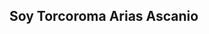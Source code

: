 <!DOCTYPE html>
<html lang="en">
<head>
    <meta charset="UTF-8">
    <meta http-equiv="X-UA-Compatible" content="IE=edge">
    <meta name="viewport" content="width=device-width, initial-scale=1.0">
  
</head>
<body>
    <h2 class="text-center">Soy Torcoroma Arias Ascanio</h2>
    <div class="">
        <img src="" alt="">
    </div>
</body>
</html>

